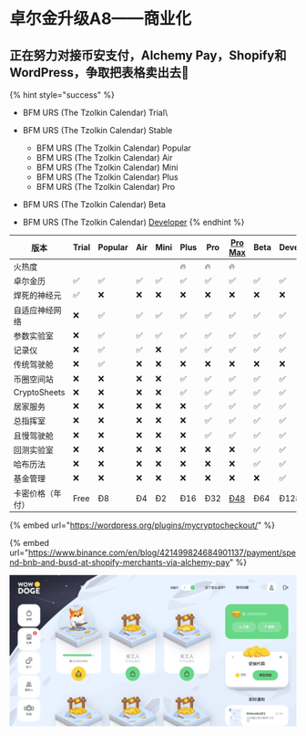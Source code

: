 # 卓尔金升级A8——商业化

## 正在努力对接币安支付，Alchemy Pay，Shopify和WordPress，争取把表格卖出去💪

{% hint style="success" %}
* BFM URS (The Tzolkin Calendar) Trial\

* BFM URS (The Tzolkin Calendar) Stable
  * BFM URS (The Tzolkin Calendar) Popular
  * BFM URS (The Tzolkin Calendar) Air
  * BFM URS (The Tzolkin Calendar) Mini
  * BFM URS (The Tzolkin Calendar) Plus
  *   BFM URS (The Tzolkin Calendar) Pro


* BFM URS (The Tzolkin Calendar) Beta
* BFM URS (The Tzolkin Calendar) [Developer](https://share.weiyun.com/lWcLhfBg)
{% endhint %}

| 版本           | Trial | Popular | Air | Mini | Plus | Pro | [Pro Max](https://www.youpumao.space/NJBJ3a) | Beta | Developer |   |
| ------------ | ----- | ------- | --- | ---- | ---- | --- | -------------------------------------------- | ---- | --------- | - |
| 火热度          |       |         |     |      | 🔥   | 🔥  | 🔥                                           |      |           |   |
| 卓尔金历         | ✅     | ✅       | ✅   | ✅    | ✅    | ✅   | ✅                                            | ✅    | ✅         |   |
| 焊死的神经元       | ✅     | ❌       | ❌   | ❌    | ❌    | ❌   | ❌                                            | ❌    | ❌         |   |
| 自适应神经网络      | ❌     | ✅       | ✅   | ✅    | ✅    | ✅   | ✅                                            | ✅    | ✅         |   |
| 参数实验室        | ❌     | ✅       | ✅   | ✅    | ✅    | ✅   | ✅                                            | ✅    | ✅         |   |
| 记录仪          | ❌     | ✅       | ✅   | ❌    | ✅    | ✅   | ✅                                            | ✅    | ✅         |   |
| 传统驾驶舱        | ❌     | ✅       | ❌   | ❌    | ❌    | ❌   | ❌                                            | ❌    | ❌         |   |
| 币圈空间站        | ❌     | ❌       | ❌   | ❌    | ✅    | ✅   | ✅                                            | ✅    | ✅         |   |
| CryptoSheets | ❌     | ❌       | ❌   | ❌    | ✅    | ✅   | ✅                                            | ✅    | ✅         |   |
| 居家服务         | ❌     | ❌       | ❌   | ❌    | ❌    | ✅   | ✅                                            | ✅    | ✅         |   |
| 总指挥室         | ❌     | ❌       | ❌   | ❌    | ❌    | ✅   | ✅                                            | ✅    | ✅         |   |
| 且慢驾驶舱        | ❌     | ❌       | ❌   | ❌    | ❌    | ✅   | ✅                                            | ✅    | ✅         |   |
| 回测实验室        | ❌     | ❌       | ❌   | ❌    | ❌    | ❌   | ❌                                            | ✅    | ✅         |   |
| 哈布历法         | ❌     | ❌       | ❌   | ❌    | ❌    | ❌   | ❌                                            | ✅    | ✅         |   |
| 基金管理         | ❌     | ❌       | ❌   | ❌    | ❌    | ❌   | ❌                                            | ❌    | ✅         |   |
| 卡密价格（年付）     | Free  | Ð8      | Ð4  | Ð2   | Ð16  | Ð32 | [Ð48](https://www.youpumao.space/NJBJ3a)     | Ð64  | Ð128      |   |

{% embed url="https://wordpress.org/plugins/mycryptocheckout/" %}

{% embed url="https://www.binance.com/en/blog/421499824684901137/payment/spend-bnb-and-busd-at-shopify-merchants-via-alchemy-pay" %}

![](<../../../.gitbook/assets/image (10).png>)

